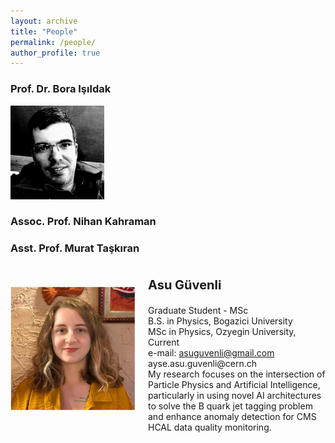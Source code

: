 ```yaml
---
layout: archive
title: "People"
permalink: /people/
author_profile: true
---
```


### Prof. Dr. Bora Işıldak

<p align="left"><img src="../images/people_images/bora_isildak.png" alt="drawing" width="150"></p>

### Assoc. Prof. Nihan Kahraman

### Asst. Prof. Murat Taşkıran


<div style="display: flex; align-items: center;">
    <img src="../images/people_images/asu_guvenli.png" alt="drawing" width="200" style="margin-right: 20px;">
    <div>
        <p style="font-size: 20px; margin: 1;"><strong>Asu Güvenli</strong></p>
        <p style="font-size: 14px; margin: 0;">Graduate Student - MSc</p>
        <p style="font-size: 14px; margin: 0;">B.S. in Physics, Bogazici University</p>
        <p style="font-size: 14px; margin: 0;">MSc in Physics, Ozyegin University, Current</p>
        <p style="font-size: 14px; margin: 0;">e-mail: <a href="mailto:asuguvenli@gmail.com">asuguvenli@gmail.com</a></p>
        <p style="font-size: 14px; margin: 0;">ayse.asu.guvenli@cern.ch</p>
        <p style="font-size: 14px; margin: 0;">My research focuses on the intersection of Particle Physics and Artificial Intelligence, particularly in using novel AI architectures to solve the B quark jet tagging problem and enhance anomaly detection for CMS HCAL data quality monitoring.</p>
    </div>
</div>

